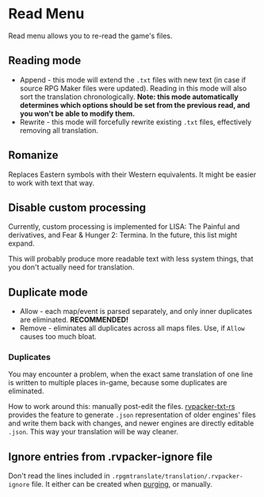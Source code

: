 # Read Menu

Read menu allows you to re-read the game's files.

## Reading mode

- Append - this mode will extend the `.txt` files with new text (in case if source RPG Maker files were updated). Reading in this mode will also sort the translation chronologically. **Note: this mode automatically determines which options should be set from the previous read, and you won't be able to modify them.**
- Rewrite - this mode will forcefully rewrite existing `.txt` files, effectively removing all translation.

## Romanize

Replaces Eastern symbols with their Western equivalents. It might be easier to work with text that way.

## Disable custom processing

Currently, custom processing is implemented for LISA: The Painful and derivatives, and Fear & Hunger 2: Termina. In the future, this list might expand.

This will probably produce more readable text with less system things, that you don't actually need for translation.

## Duplicate mode

- Allow - each map/event is parsed separately, and only inner duplicates are eliminated. **RECOMMENDED!**
- Remove - eliminates all duplicates across all maps files. Use, if `Allow` causes too much bloat.

### Duplicates

You may encounter a problem, when the exact same translation of one line is written to multiple places in-game, because some duplicates are eliminated.

How to work around this: manually post-edit the files. [rvpacker-txt-rs](https://github.com/savannstm/rvpacker-txt-rs) provides the feature to generate `.json` representation of older engines' files and write them back with changes, and newer engines are directly editable `.json`. This way your translation will be way cleaner.

## Ignore entries from .rvpacker-ignore file

Don't read the lines included in `.rpgmtranslate/translation/.rvpacker-ignore` file. It either can be created when [purging](purge.md), or manually.
